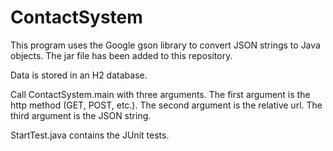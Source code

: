 # ContactSystem

This program uses the Google gson library to convert JSON strings to Java objects. The jar file has been added to this repository.

Data is stored in an H2 database.

Call ContactSystem.main with three arguments. The first argument is the http method (GET, POST, etc.). The second argument is the relative url. The third argument is the JSON string. 

StartTest.java contains the JUnit tests.
